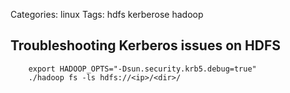 Categories: linux
Tags: hdfs
      kerberose
      hadoop

## Troubleshooting Kerberos issues on HDFS

        export HADOOP_OPTS="-Dsun.security.krb5.debug=true"
        ./hadoop fs -ls hdfs://<ip>/<dir>/

